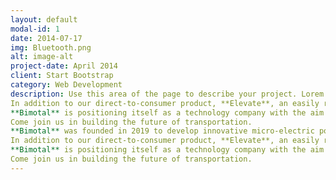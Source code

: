 ```yaml
---
layout: default
modal-id: 1
date: 2014-07-17
img: Bluetooth.png
alt: image-alt
project-date: April 2014
client: Start Bootstrap
category: Web Development
description: Use this area of the page to describe your project. Lorem ipsum dolor sit amet, consectetur adipisicing elit. Mollitia neque assumenda ipsam nihil, molestias magnam, recusandae quos quis inventore quisquam velit asperiores, vitae? Reprehenderit soluta, eos quod consequuntur itaque. Nam.**Bimotal** was founded in 2019 to develop innovative micro-electric powertrains for right-sized personal vehicles. We are a group of Tesla, startup, and bike industry alumni working towards our mission of reducing barriers to car-free mobility.
In addition to our direct-to-consumer product, **Elevate**, an easily retrofittable and removable powertrain that converts disc-brake bicycles into e-bikes, we have also partnered with vehicle OEMs (bikes and other micromobility vehicles) to provide them with high-performance powertrains specifically designed for their needs.
**Bimotal** is positioning itself as a technology company with the aim of making the best microelectric powertrains in the world, and eventually, the best personal-sized electric vehicles.
Come join us in building the future of transportation.
**Bimotal** was founded in 2019 to develop innovative micro-electric powertrains for right-sized personal vehicles. We are a group of Tesla, startup, and bike industry alumni working towards our mission of reducing barriers to car-free mobility.
In addition to our direct-to-consumer product, **Elevate**, an easily retrofittable and removable powertrain that converts disc-brake bicycles into e-bikes, we have also partnered with vehicle OEMs (bikes and other micromobility vehicles) to provide them with high-performance powertrains specifically designed for their needs.
**Bimotal** is positioning itself as a technology company with the aim of making the best microelectric powertrains in the world, and eventually, the best personal-sized electric vehicles.
Come join us in building the future of transportation.
---
```

